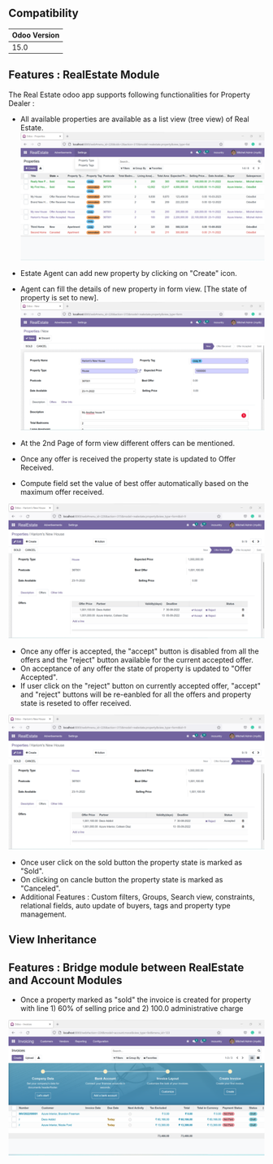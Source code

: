 ## Compatibility

| Odoo Version |
|---|
| 15.0 |


## Features : RealEstate Module
The Real Estate odoo app supports following functionalities for Property Dealer :

- All available properties are available as a list view (tree view) of Real Estate.
  <img src="https://github.com/pandyahariom/odoo/blob/15.0/custom_addons/realestate/static/HomePage.png">

- Estate Agent can add new property by clicking on "Create" icon. 
- Agent can fill the details of new property in form view. [The state of property is set to new].
  <img src="https://github.com/pandyahariom/odoo/blob/15.0/custom_addons/realestate/static/NewProperty.png">

- At the 2nd Page of form view different offers can be mentioned.
- Once any offer is received the property state is updated to Offer Received.
- Compute field set the value of best offer automatically based on the maximum offer received.
<img src="https://github.com/pandyahariom/odoo/blob/15.0/custom_addons/realestate/static/offerReceived.png">

- Once any offer is accepted, the "accept" button is disabled from all the offers and the "reject" button available for the current accepted offer.
- On acceptance of any offer the state of property is updated to "Offer Accepted".
- If user click on the "reject" button on currently accepted offer, "accept" and "reject" buttons will be re-eanbled for all the offers and property state is reseted to offer received.
<img src="https://github.com/pandyahariom/odoo/blob/15.0/custom_addons/realestate/static/Offers.png">

- Once user click on the sold button the property state is marked as "Sold". 
- On clicking on cancle button the property state is marked as "Canceled".
- Additional Features : Custom filters, Groups, Search view, constraints, relational fields, auto update of buyers, tags and property type management.

## View Inheritance

## Features : Bridge module between RealEstate and Account Modules
- Once a property marked as "sold" the invoice is created for property with line 1) 60% of selling price and 2) 100.0 administrative charge
<img src="https://github.com/pandyahariom/odoo/blob/15.0/custom_addons/realestate/static/InvoicePage.png">



